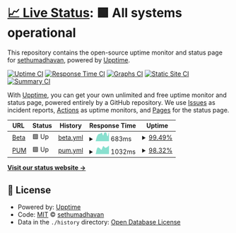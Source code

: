# [📈 Live Status](https://sethupnr.github.io/up): <!--live status--> **🟩 All systems operational**

This repository contains the open-source uptime monitor and status page for [sethumadhavan](https://sethupnr.github.io/up), powered by [Upptime](https://github.com/upptime/upptime).

[![Uptime CI](https://github.com/sethupnr/up/workflows/Uptime%20CI/badge.svg)](https://github.com/sethupnr/up/actions?query=workflow%3A%22Uptime+CI%22)
[![Response Time CI](https://github.com/sethupnr/up/workflows/Response%20Time%20CI/badge.svg)](https://github.com/sethupnr/up/actions?query=workflow%3A%22Response+Time+CI%22)
[![Graphs CI](https://github.com/sethupnr/up/workflows/Graphs%20CI/badge.svg)](https://github.com/sethupnr/up/actions?query=workflow%3A%22Graphs+CI%22)
[![Static Site CI](https://github.com/sethupnr/up/workflows/Static%20Site%20CI/badge.svg)](https://github.com/sethupnr/up/actions?query=workflow%3A%22Static+Site+CI%22)
[![Summary CI](https://github.com/sethupnr/up/workflows/Summary%20CI/badge.svg)](https://github.com/sethupnr/up/actions?query=workflow%3A%22Summary+CI%22)

With [Upptime](https://upptime.js.org), you can get your own unlimited and free uptime monitor and status page, powered entirely by a GitHub repository. We use [Issues](https://github.com/sethupnr/up/issues) as incident reports, [Actions](https://github.com/sethupnr/up/actions) as uptime monitors, and [Pages](https://sethupnr.github.io/up) for the status page.

<!--start: status pages-->
<!-- This summary is generated by Upptime (https://github.com/upptime/upptime) -->
<!-- Do not edit this manually, your changes will be overwritten -->
<!-- prettier-ignore -->
| URL | Status | History | Response Time | Uptime |
| --- | ------ | ------- | ------------- | ------ |
| <img alt="" src="https://icons.duckduckgo.com/ip3/fcbeta.tpconnects.online.ico" height="13"> [Beta](https://fcbeta.tpconnects.online/api/get_host_logo) | 🟩 Up | [beta.yml](https://github.com/sethupnr/up/commits/HEAD/history/beta.yml) | <details><summary><img alt="Response time graph" src="./graphs/beta/response-time-week.png" height="20"> 683ms</summary><br><a href="https://sethupnr.github.io/up/history/beta"><img alt="Response time 685" src="https://img.shields.io/endpoint?url=https%3A%2F%2Fraw.githubusercontent.com%2Fsethupnr%2Fup%2FHEAD%2Fapi%2Fbeta%2Fresponse-time.json"></a><br><a href="https://sethupnr.github.io/up/history/beta"><img alt="24-hour response time 833" src="https://img.shields.io/endpoint?url=https%3A%2F%2Fraw.githubusercontent.com%2Fsethupnr%2Fup%2FHEAD%2Fapi%2Fbeta%2Fresponse-time-day.json"></a><br><a href="https://sethupnr.github.io/up/history/beta"><img alt="7-day response time 683" src="https://img.shields.io/endpoint?url=https%3A%2F%2Fraw.githubusercontent.com%2Fsethupnr%2Fup%2FHEAD%2Fapi%2Fbeta%2Fresponse-time-week.json"></a><br><a href="https://sethupnr.github.io/up/history/beta"><img alt="30-day response time 650" src="https://img.shields.io/endpoint?url=https%3A%2F%2Fraw.githubusercontent.com%2Fsethupnr%2Fup%2FHEAD%2Fapi%2Fbeta%2Fresponse-time-month.json"></a><br><a href="https://sethupnr.github.io/up/history/beta"><img alt="1-year response time 685" src="https://img.shields.io/endpoint?url=https%3A%2F%2Fraw.githubusercontent.com%2Fsethupnr%2Fup%2FHEAD%2Fapi%2Fbeta%2Fresponse-time-year.json"></a></details> | <details><summary><a href="https://sethupnr.github.io/up/history/beta">99.49%</a></summary><a href="https://sethupnr.github.io/up/history/beta"><img alt="All-time uptime 99.91%" src="https://img.shields.io/endpoint?url=https%3A%2F%2Fraw.githubusercontent.com%2Fsethupnr%2Fup%2FHEAD%2Fapi%2Fbeta%2Fuptime.json"></a><br><a href="https://sethupnr.github.io/up/history/beta"><img alt="24-hour uptime 100.00%" src="https://img.shields.io/endpoint?url=https%3A%2F%2Fraw.githubusercontent.com%2Fsethupnr%2Fup%2FHEAD%2Fapi%2Fbeta%2Fuptime-day.json"></a><br><a href="https://sethupnr.github.io/up/history/beta"><img alt="7-day uptime 99.49%" src="https://img.shields.io/endpoint?url=https%3A%2F%2Fraw.githubusercontent.com%2Fsethupnr%2Fup%2FHEAD%2Fapi%2Fbeta%2Fuptime-week.json"></a><br><a href="https://sethupnr.github.io/up/history/beta"><img alt="30-day uptime 99.88%" src="https://img.shields.io/endpoint?url=https%3A%2F%2Fraw.githubusercontent.com%2Fsethupnr%2Fup%2FHEAD%2Fapi%2Fbeta%2Fuptime-month.json"></a><br><a href="https://sethupnr.github.io/up/history/beta"><img alt="1-year uptime 99.91%" src="https://img.shields.io/endpoint?url=https%3A%2F%2Fraw.githubusercontent.com%2Fsethupnr%2Fup%2FHEAD%2Fapi%2Fbeta%2Fuptime-year.json"></a></details>
| <img alt="" src="https://icons.duckduckgo.com/ip3/aggregator.tpconnects.online.ico" height="13"> [PUM](https://aggregator.tpconnects.online/api/get_host_logo) | 🟩 Up | [pum.yml](https://github.com/sethupnr/up/commits/HEAD/history/pum.yml) | <details><summary><img alt="Response time graph" src="./graphs/pum/response-time-week.png" height="20"> 1032ms</summary><br><a href="https://sethupnr.github.io/up/history/pum"><img alt="Response time 905" src="https://img.shields.io/endpoint?url=https%3A%2F%2Fraw.githubusercontent.com%2Fsethupnr%2Fup%2FHEAD%2Fapi%2Fpum%2Fresponse-time.json"></a><br><a href="https://sethupnr.github.io/up/history/pum"><img alt="24-hour response time 710" src="https://img.shields.io/endpoint?url=https%3A%2F%2Fraw.githubusercontent.com%2Fsethupnr%2Fup%2FHEAD%2Fapi%2Fpum%2Fresponse-time-day.json"></a><br><a href="https://sethupnr.github.io/up/history/pum"><img alt="7-day response time 1032" src="https://img.shields.io/endpoint?url=https%3A%2F%2Fraw.githubusercontent.com%2Fsethupnr%2Fup%2FHEAD%2Fapi%2Fpum%2Fresponse-time-week.json"></a><br><a href="https://sethupnr.github.io/up/history/pum"><img alt="30-day response time 1074" src="https://img.shields.io/endpoint?url=https%3A%2F%2Fraw.githubusercontent.com%2Fsethupnr%2Fup%2FHEAD%2Fapi%2Fpum%2Fresponse-time-month.json"></a><br><a href="https://sethupnr.github.io/up/history/pum"><img alt="1-year response time 905" src="https://img.shields.io/endpoint?url=https%3A%2F%2Fraw.githubusercontent.com%2Fsethupnr%2Fup%2FHEAD%2Fapi%2Fpum%2Fresponse-time-year.json"></a></details> | <details><summary><a href="https://sethupnr.github.io/up/history/pum">98.32%</a></summary><a href="https://sethupnr.github.io/up/history/pum"><img alt="All-time uptime 96.59%" src="https://img.shields.io/endpoint?url=https%3A%2F%2Fraw.githubusercontent.com%2Fsethupnr%2Fup%2FHEAD%2Fapi%2Fpum%2Fuptime.json"></a><br><a href="https://sethupnr.github.io/up/history/pum"><img alt="24-hour uptime 100.00%" src="https://img.shields.io/endpoint?url=https%3A%2F%2Fraw.githubusercontent.com%2Fsethupnr%2Fup%2FHEAD%2Fapi%2Fpum%2Fuptime-day.json"></a><br><a href="https://sethupnr.github.io/up/history/pum"><img alt="7-day uptime 98.32%" src="https://img.shields.io/endpoint?url=https%3A%2F%2Fraw.githubusercontent.com%2Fsethupnr%2Fup%2FHEAD%2Fapi%2Fpum%2Fuptime-week.json"></a><br><a href="https://sethupnr.github.io/up/history/pum"><img alt="30-day uptime 92.58%" src="https://img.shields.io/endpoint?url=https%3A%2F%2Fraw.githubusercontent.com%2Fsethupnr%2Fup%2FHEAD%2Fapi%2Fpum%2Fuptime-month.json"></a><br><a href="https://sethupnr.github.io/up/history/pum"><img alt="1-year uptime 96.59%" src="https://img.shields.io/endpoint?url=https%3A%2F%2Fraw.githubusercontent.com%2Fsethupnr%2Fup%2FHEAD%2Fapi%2Fpum%2Fuptime-year.json"></a></details>

<!--end: status pages-->

[**Visit our status website →**](https://sethupnr.github.io/up)

## 📄 License

- Powered by: [Upptime](https://github.com/upptime/upptime)
- Code: [MIT](./LICENSE) © [sethumadhavan](https://sethupnr.github.io/up)
- Data in the `./history` directory: [Open Database License](https://opendatacommons.org/licenses/odbl/1-0/)
